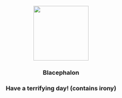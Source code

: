 <p align="center">
    <img src="https://raw.githubusercontent.com/PokeAPI/sprites/master/sprites/pokemon/806.png" width="150" height="150">
</p>
<h3 align="center"> <b>Blacephalon</b></h3>
<h3 align="center">Have a terrifying day! (contains irony)</h3>
